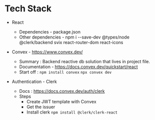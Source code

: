 # Tech Stack
- React
  - Dependencies - package.json
  - Other dependencies - npm i --save-dev @types/node @clerk/backend svix react-router-dom react-icons

- Convex - https://www.convex.dev/
  - Summary : Backend reactive db solution that lives in project file.
  - Documentation - https://docs.convex.dev/quickstart/react
  - Start off :
  `npm install convex`
  `npx convex dev`
    

- Authentication - Clerk
  - Docs : https://docs.convex.dev/auth/clerk
  - Steps
    - Create JWT template with Convex
    - Get the issuer
    - Install clerk 
      `npm install @clerk/clerk-react`